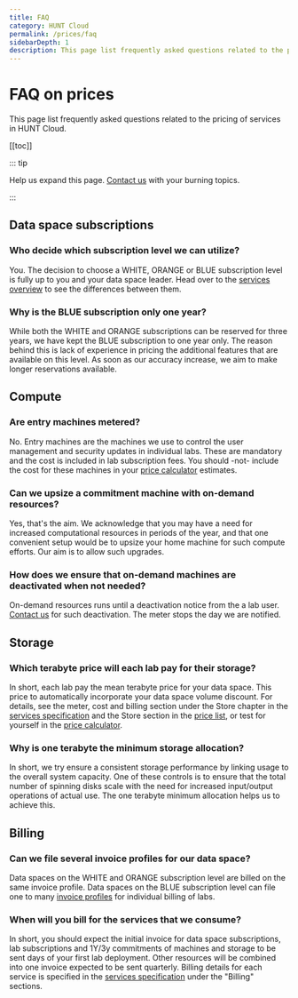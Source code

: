 ```yaml
---
title: FAQ
category: HUNT Cloud
permalink: /prices/faq
sidebarDepth: 1
description: This page list frequently asked questions related to the pricing of services in HUNT Cloud.
---
```


# FAQ on prices

This page list frequently asked questions related to the pricing of services in HUNT Cloud.

[[toc]]

::: tip 

Help us expand this page. [Contact us](/contact) with your burning topics.

:::




## Data space subscriptions

### Who decide which subscription level we can utilize? 

You. The decision to choose a WHITE, ORANGE or BLUE subscription level is fully up to you and your data space leader. Head over to the [services overview](/services/overview/#data-space) to see the differences between them. 

### Why is the BLUE subscription only one year? 

While both the WHITE and ORANGE subscriptions can be reserved for three years, we have kept the BLUE subscription to one year only. The reason behind this is lack of experience in pricing the additional features that are available on this level. As soon as our accuracy increase, we aim to make longer reservations available.






## Compute

### Are entry machines metered? 

No. Entry machines are the machines we use to control the user management and security updates in individual labs. These are mandatory and the cost is included in lab subscription fees. You should -not- include the cost for these machines in your [price calculator](/prices/calculator/) estimates.

### Can we upsize a commitment machine with on-demand resources? 

Yes, that's the aim. We acknowledge that you may have a need for increased computational resources in periods of the year, and that one convenient setup would be to upsize your home machine for such compute efforts. Our aim is to allow such upgrades. 

### How does we ensure that on-demand machines are deactivated when not needed? 

On-demand resources runs until a deactivation notice from the a lab user. [Contact us](/contact) for such deactivation. The meter stops the day we are notified.




## Storage

### Which terabyte price will each lab pay for their storage? 

In short, each lab pay the mean terabyte price for your data space. This price to automatically incorporate your data space volume discount. For details, see the meter, cost and billing section under the Store chapter in the [services specification](/services/specifications/) and the Store section in the [price list](/prices/pricelist/), or test for yourself in the [price calculator](/prices/calculator/). 

### Why is one terabyte the minimum storage allocation? 

In short, we try ensure a consistent storage performance by linking usage to the overall system capacity. One of these controls is to ensure that the total number of spinning disks scale with the need for increased input/output operations of actual use. The one terabyte minimum allocation helps us to achieve this.








## Billing 

### Can we file several invoice profiles for our data space? 

Data spaces on the WHITE and ORANGE subscription level are billed on the same invoice profile. Data spaces on the BLUE subscription level can file one to many  [invoice profiles](/agreements/downloads/#invoice-profile) for individual billing of labs.

### When will you bill for the services that we consume? 

In short, you should expect the initial invoice for data space subscriptions, lab subscriptions and 1Y/3y commitments of machines and storage to be sent days of your first lab deployment. Other resources will be combined into one invoice expected to be sent quarterly. Billing details for each service is specified in the [services specification](/services/specifications/) under the "Billing" sections. 

